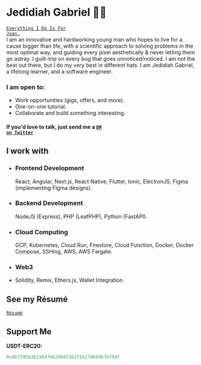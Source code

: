# Jedidiah Gabriel 👋🏼
<code>[Everything I Do Is For Joan.](https://loml.jedshock.com/)</code><br>
I am an innovative and hardworking young man who hopes to live for a cause bigger than life, with a scientific approach to solving problems in the most optimal way, and guiding every pixel aesthetically & never letting them go astray. I guilt-trip on every bug that goes unnoticed/noticed. I am not the best out there, but I do my very best in different hats. I am Jedidiah Gabriel, a lifelong learner, and a software engineer.

### I am open to:
- Work opportunities (gigs, offers, and more).
- One-on-one tutorial.
- Collaborate and build something interesting.

#### If you'd love to talk, just send me a <code>[DM on Twitter](https://twitter.com/jedshock)</code>

## I work with
- ### Frontend Development
   React, Angular, Next.js, React Native, Flutter, Ionic, ElectronJS, Figma (implementing Figma designs).
- ### Backend Development
   NodeJS (Express), PHP (LeafPHP), Python (FastAPI). 
- ### Cloud Computing
   GCP, Kubernetes, Cloud Run, Firestore, Cloud Function, Docker, Docker Compose, SSHing, AWS, AWS Fargate. 
- ### Web3
- Solidity, Remix, Ethers.js, Wallet Integration. 
## See my Résumé
<code>[Résumé](https://drive.google.com/file/d/14jistk3tFFJuH_6WnUmAUUgmo6aHXwm5/view?usp=sharing)</code>

## Support Me
<b>USDT-ERC20:</b>
```javascript
0xdb7295b36236d766200d5382f26170b8db7bf9df
```


